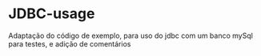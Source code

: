 # JDBC-usage

Adaptação do código de exemplo, para uso do jdbc com um banco mySql para testes, e adição de comentários
